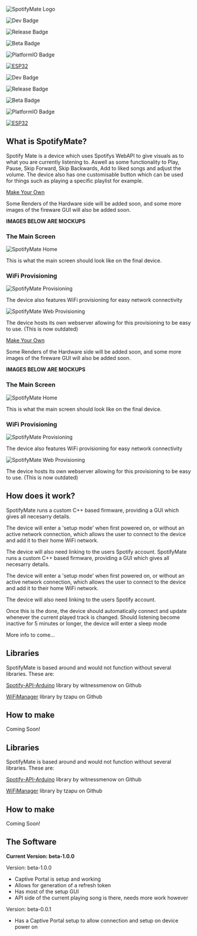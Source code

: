 ![SpotifyMate Logo](https://github.com/Harry-Skerritt/SpotifyMate/blob/main/assets/sm_logo_full.png)

![Dev Badge](https://img.shields.io/badge/IN_DEVELOPMENT-green)


![Release Badge](https://img.shields.io/badge/Release-Pending-blue)

![Beta Badge](https://img.shields.io/badge/beta-v1.0.0-dark_green)

![PlatformIO Badge](https://img.shields.io/badge/Built_with-PlatformIO-orange)

[![ESP32](https://img.shields.io/badge/ESP-32-000000?labelColor=%23CC101F)](https://www.espressif.com/en/products/socs/esp32)



![Dev Badge](https://img.shields.io/badge/IN_DEVELOPMENT-green)


![Release Badge](https://img.shields.io/badge/Release-Pending-blue)

![Beta Badge](https://img.shields.io/badge/beta-v1.0.0-dark_green)

![PlatformIO Badge](https://img.shields.io/badge/Built_with-PlatformIO-orange)

[![ESP32](https://img.shields.io/badge/ESP-32-000000?labelColor=%23CC101F)](https://www.espressif.com/en/products/socs/esp32)


## What is SpotifyMate?
Spotify Mate is a device which uses Spotifys WebAPI to give visuals as to what you are currently listening to. Aswell as some functionality to Play, Pause, Skip Forward, Skip Backwards, Add to liked songs and adjust the volume. The device also has one customisable button which can be used for things such as playing a specific playlist for example.

[Make Your Own](https://github.com/Harry-Skerritt/SpotifyMate?tab=readme-ov-file#how-to-make)

Some Renders of the Hardware side will be added soon, and some more images of the fireware GUI will also be added soon.

**IMAGES BELOW ARE MOCKUPS**

### The Main Screen
![SpotifyMate Home](https://github.com/Harry-Skerritt/SpotifyMate/blob/main/assets/mock_main_screen.png)

This is what the main screen should look like on the final device.

### WiFi Provisioning
![SpotifyMate Provisioning](https://github.com/Harry-Skerritt/SpotifyMate/blob/main/assets/mock_provisioning.png)

The device also features WiFi provisioning for easy network connectivity

![SpotifyMate Web Provisioning](https://github.com/Harry-Skerritt/SpotifyMate/blob/main/assets/provisioning_web.png)

The device hosts its own webserver allowing for this provisioning to be easy to use. (This is now outdated)


[Make Your Own](https://github.com/Harry-Skerritt/SpotifyMate?tab=readme-ov-file#how-to-make)

Some Renders of the Hardware side will be added soon, and some more images of the fireware GUI will also be added soon.

**IMAGES BELOW ARE MOCKUPS**

### The Main Screen
![SpotifyMate Home](https://github.com/Harry-Skerritt/SpotifyMate/blob/main/assets/mock_main_screen.png)

This is what the main screen should look like on the final device.

### WiFi Provisioning
![SpotifyMate Provisioning](https://github.com/Harry-Skerritt/SpotifyMate/blob/main/assets/mock_provisioning.png)

The device also features WiFi provisioning for easy network connectivity

![SpotifyMate Web Provisioning](https://github.com/Harry-Skerritt/SpotifyMate/blob/main/assets/provisioning_web.png)

The device hosts its own webserver allowing for this provisioning to be easy to use. (This is now outdated)


## How does it work?
SpotifyMate runs a custom C++ based firmware, providing a GUI which gives all necesarry details. 

The device will enter a 'setup mode' when first powered on, or without an active network connection, which allows the user to connect to the device and add it to their home WiFi network. 

The device will also need linking to the users Spotify account.
SpotifyMate runs a custom C++ based firmware, providing a GUI which gives all necesarry details. 

The device will enter a 'setup mode' when first powered on, or without an active network connection, which allows the user to connect to the device and add it to their home WiFi network. 

The device will also need linking to the users Spotify account.

Once this is the done, the device should automatically connect and update whenever the current played track is changed. Should listening become inactive for 5 minutes or longer, the device will enter a sleep mode

More info to come...

## Libraries
SpotifyMate is based around and would not function without several libraries. These are:

[Spotify-API-Arduino](https://github.com/witnessmenow/spotify-api-arduino) library by witnessmenow on Github

[WiFiManager](https://github.com/tzapu/WiFiManager) library by tzapu on Github




## How to make
Coming Soon!

## Libraries
SpotifyMate is based around and would not function without several libraries. These are:

[Spotify-API-Arduino](https://github.com/witnessmenow/spotify-api-arduino) library by witnessmenow on Github

[WiFiManager](https://github.com/tzapu/WiFiManager) library by tzapu on Github




## How to make
Coming Soon!

## The Software
**Current Version: beta-1.0.0**

Version: beta-1.0.0
- Captive Portal is setup and working
- Allows for generation of a refresh token
- Has most of the setup GUI
- API side of the current playing song is there, needs more work however



Version: beta-0.0.1
- Has a Captive Portal setup to allow connection and setup on device power on

